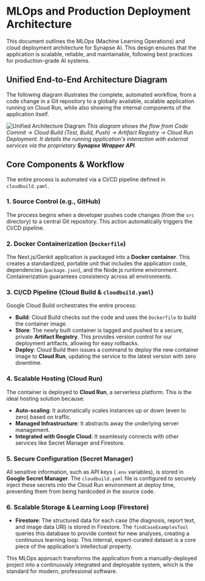 # MLOps and Production Deployment Architecture

This document outlines the MLOps (Machine Learning Operations) and cloud deployment architecture for Synapse AI. This design ensures that the application is scalable, reliable, and maintainable, following best practices for production-grade AI systems.

## Unified End-to-End Architecture Diagram

The following diagram illustrates the complete, automated workflow, from a code change in a Git repository to a globally available, scalable application running on Cloud Run, while also showing the internal components of the application itself.

![Unified Architecture Diagram](https://placehold.co/1200x800.png)
_This diagram shows the flow from Code Commit -> Cloud Build (Test, Build, Push) -> Artifact Registry -> Cloud Run Deployment. It details the running application's interaction with external services via the proprietary **Synapse Wrapper API**._

## Core Components & Workflow

The entire process is automated via a CI/CD pipeline defined in `cloudbuild.yaml`.

### 1. Source Control (e.g., GitHub)
The process begins when a developer pushes code changes (from the `src` directory) to a central Git repository. This action automatically triggers the CI/CD pipeline.

### 2. Docker Containerization (`Dockerfile`)
The Next.js/Genkit application is packaged into a **Docker container**. This creates a standardized, portable unit that includes the application code, dependencies (`package.json`), and the Node.js runtime environment. Containerization guarantees consistency across all environments.

### 3. CI/CD Pipeline (Cloud Build & `cloudbuild.yaml`)
Google Cloud Build orchestrates the entire process:
-   **Build**: Cloud Build checks out the code and uses the `Dockerfile` to build the container image.
-   **Store**: The newly built container is tagged and pushed to a secure, private **Artifact Registry**. This provides version control for our deployment artifacts, allowing for easy rollbacks.
-   **Deploy**: Cloud Build then issues a command to deploy the new container image to **Cloud Run**, updating the service to the latest version with zero downtime.

### 4. Scalable Hosting (Cloud Run)
The container is deployed to **Cloud Run**, a serverless platform. This is the ideal hosting solution because:
-   **Auto-scaling**: It automatically scales instances up or down (even to zero) based on traffic.
-   **Managed Infrastructure**: It abstracts away the underlying server management.
-   **Integrated with Google Cloud**: It seamlessly connects with other services like Secret Manager and Firestore.

### 5. Secure Configuration (Secret Manager)
All sensitive information, such as API keys (`.env` variables), is stored in **Google Secret Manager**. The `cloudbuild.yaml` file is configured to securely inject these secrets into the Cloud Run environment at deploy time, preventing them from being hardcoded in the source code.

### 6. Scalable Storage & Learning Loop (Firestore)
-   **Firestore**: The structured data for each case (the diagnosis, report text, and image data URI) is stored in Firestore. The `findCaseExamplesTool` queries this database to provide context for new analyses, creating a continuous learning loop. This internal, expert-curated dataset is a core piece of the application's intellectual property.

This MLOps approach transforms the application from a manually-deployed project into a continuously integrated and deployable system, which is the standard for modern, professional software.
